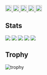 <p align="left">
  <a href="https://github.com/taki-climb">
    <img height="20" src="https://komarev.com/ghpvc/?username=taki-climb" />
  </a>
  <a href="https://github.com/taki-climb">
    <img height="20" src="https://img.shields.io/github/followers/taki-climb?label=follow&logo=github&style=flat" />
  </a>
  <a href="http://qiita.com/ot_boul">
    <img height="20" src="https://qiita-badge.apiapi.app/s/ot_boul/posts.svg" />
  </a>
  <a href="http://qiita.com/ot_boul">
    <img height="20" src="https://qiita-badge.apiapi.app/s/ot_boul/contributions.svg" />
  </a>
  <a href="https://zenn.dev/ot_boul">
    <img height="20" src="https://badgen.org/img/zenn/ot_boul/articles?style=plastic" />
  </a>
</p>

## Stats
![](http://github-profile-summary-cards.vercel.app/api/cards/profile-details?username=taki-climb&theme=gruvbox)
![](http://github-profile-summary-cards.vercel.app/api/cards/repos-per-language?username=taki-climb&theme=gruvbox)
![](http://github-profile-summary-cards.vercel.app/api/cards/most-commit-language?username=taki-climb&theme=gruvbox)
![](http://github-profile-summary-cards.vercel.app/api/cards/stats?username=taki-climb&theme=gruvbox)
![](http://github-profile-summary-cards.vercel.app/api/cards/productive-time?username=taki-climb&theme=gruvbox&utcOffset=9)

## Trophy
![trophy](https://github-profile-trophy.vercel.app/?username=taki-climb&theme=gruvbox)
